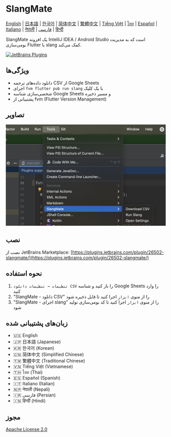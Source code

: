 # SlangMate

[English](../README.md) | [日本語](README_ja.md) | [한국어](README_ko.md) | [简体中文](README_zh-CN.md) | [繁體中文](README_zh-TW.md) | [Tiếng Việt](README_vi.md) | [ไทย](README_th.md) | [Español](README_es.md) | [Italiano](README_it.md) | [नेपाली](README_ne.md) | [فارسی](README_fa.md) | [हिन्दी](README_hi.md)

SlangMate یک افزونه IntelliJ IDEA / Android Studio است که به مدیریت بومی‌سازی Flutter با slang کمک می‌کند.

[![JetBrains Plugins](https://img.shields.io/jetbrains/plugin/v/26502-slangmate)](https://plugins.jetbrains.com/plugin/26502-slangmate/)

## ویژگی‌ها

- دانلود داده‌های ترجمه CSV از Google Sheets
- اجرای `fvm flutter pub run slang` با یک کلیک
- شخصی‌سازی شناسه Google Sheets و مسیر ذخیره
- پشتیبانی از fvm (Flutter Version Management)

## تصاویر

![منوی ابزار](../misc/tools.png)

## نصب

نصب از JetBrains Marketplace:
[https://plugins.jetbrains.com/plugin/26502-slangmate/](https://plugins.jetbrains.com/plugin/26502-slangmate/)

## نحوه استفاده

1. `تنظیمات → تنظیمات دانلود CSV` را باز کنید و شناسه Google Sheets را وارد کنید
2. "SlangMate - دانلود CSV" را از منوی `ابزار` اجرا کنید تا فایل ذخیره شود
3. "SlangMate - اجرای slang" را از منوی `ابزار` اجرا کنید تا کد بومی‌سازی تولید شود

## زبان‌های پشتیبانی شده

- 🇺🇸 English
- 🇯🇵 日本語 (Japanese)
- 🇰🇷 한국어 (Korean)
- 🇨🇳 简体中文 (Simplified Chinese)
- 🇹🇼 繁體中文 (Traditional Chinese)
- 🇻🇳 Tiếng Việt (Vietnamese)
- 🇹🇭 ไทย (Thai)
- 🇪🇸 Español (Spanish)
- 🇮🇹 Italiano (Italian)
- 🇳🇵 नेपाली (Nepali)
- 🇮🇷 فارسی (Persian)
- 🇮🇳 हिन्दी (Hindi)

## مجوز

[Apache License 2.0](../LICENSE) 